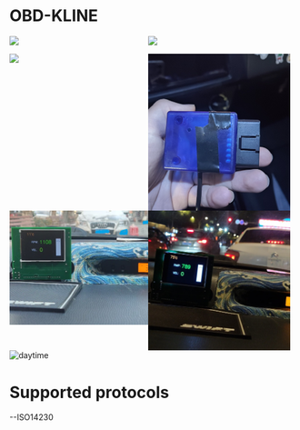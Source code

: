 # OBD-KLINE
<img src='https://github.com/Zi-x/OBD-KLINE/blob/main/picture/front-side.jpg' style='width:250px; float:left'></img>
<img src='https://github.com/Zi-x/OBD-KLINE/blob/main/picture/bck-side.jpg' style='width:250px; float:left;margin-left:-6px'></img><br/>

<img src='https://github.com/Zi-x/OBD-KLINE/blob/main/picture/pysical-pic.jpg' style='width:250px; float:left'></img>
<img src='https://github.com/Zi-x/OBD-KLINE/blob/main/picture/obd-interface.jpg' style='width:250px; float:left;margin-left:-6px'></img><br/>

<img src='https://github.com/Zi-x/OBD-KLINE/blob/main/picture/daytime.jpg' style='width:250px; float:left'></img>
<img src='https://github.com/Zi-x/OBD-KLINE/blob/main/picture/night.jpg' style='width:250px; float:left;margin-left:-6px'></img><br/>


![daytime]()
# Supported protocols
--ISO14230
